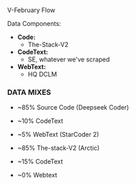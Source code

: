 V-February Flow

Data Components:

- **Code:**
  - The-Stack-V2
- **CodeText:**
  - SE, whatever we've scraped
- **WebText:**
  - HQ DCLM

### DATA MIXES

- ~85% Source Code (Deepseek Coder)
- ~10% CodeText
- ~5% WebText (StarCoder 2)

- ~85% The-stack-V2 (Arctic)
- ~15% CodeText
- ~0% Webtext